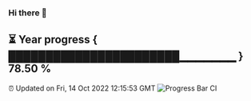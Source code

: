 ### Hi there 👋
⏳ Year progress { ███████████████████████▁▁▁▁▁▁▁ } 78.50 %
---
⏰ Updated on Fri, 14 Oct 2022 12:15:53 GMT
![Progress Bar CI](https://github.com/Moyi321/Moyi321/workflows/Progress%20Bar%20CI/badge.svg)
